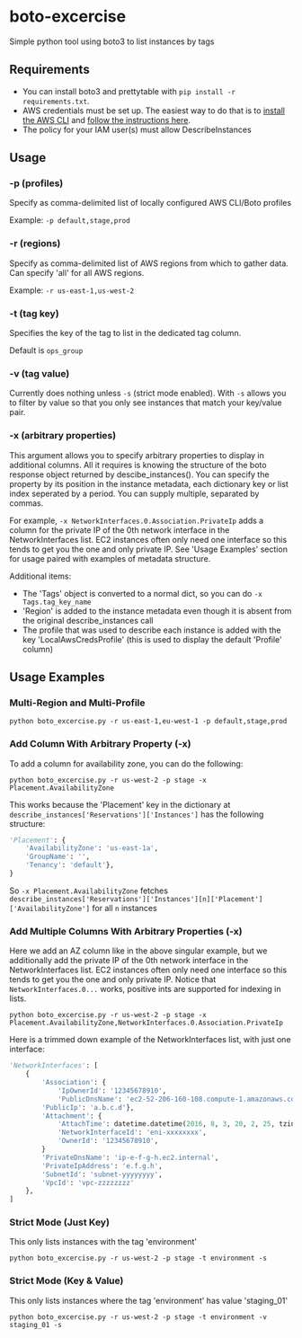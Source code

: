 # boto-excercise
Simple python tool using boto3 to list instances by tags

## Requirements
- You can install boto3 and prettytable with `pip install -r requirements.txt`.
- AWS credentials must be set up. The easiest way to do that is to [install the AWS CLI](https://docs.aws.amazon.com/cli/latest/userguide/cli-chap-getting-started.html#cli-quick-configuration) and [follow the instructions here](https://docs.aws.amazon.com/cli/latest/userguide/cli-chap-getting-started.html#cli-quick-configuration).
- The policy for your IAM user(s) must allow DescribeInstances


## Usage
### -p (profiles)
Specify as comma-delimited list of locally configured AWS CLI/Boto profiles

Example: `-p default,stage,prod`
### -r (regions)
Specify as comma-delimited list of AWS regions from which to gather data. Can specify 'all' for all AWS regions.

Example: `-r us-east-1,us-west-2`
### -t (tag key)
Specifies the key of the tag to list in the dedicated tag column.

Default is `ops_group`

### -v (tag value)
Currently does nothing unless `-s` (strict mode enabled). With `-s` allows you to filter by value so that you only see instances that match your key/value pair.

### -x (arbitrary properties)
This argument allows you to specify arbitrary properties to display in additional columns. All it requires is knowing the structure of the boto response object returned by descibe_instances(). You can specify the property by its position in the instance metadata, each dictionary key or list index seperated by a period. You can supply multiple, separated by commas. 

For example, `-x NetworkInterfaces.0.Association.PrivateIp` adds a column for the private IP of the 0th network interface in the NetworkInterfaces list. EC2 instances often only need one interface so this tends to get you the one and only private IP. See 'Usage Examples' section for usage paired with examples of metadata structure.

Additional items:
* The 'Tags' object is converted to a normal dict, so you can do `-x Tags.tag_key_name`
* 'Region' is added to the instance metadata even though it is absent from the original describe_instances call
* The profile that was used to describe each instance is added with the key 'LocalAwsCredsProfile' (this is used to display the default 'Profile' column)

## Usage Examples
### Multi-Region and Multi-Profile
```
python boto_excercise.py -r us-east-1,eu-west-1 -p default,stage,prod
```
### Add Column With Arbitrary Property (-x)
To add a column for availability zone, you can do the following:
```
python boto_excercise.py -r us-west-2 -p stage -x Placement.AvailabilityZone
```
This works because the 'Placement' key in the dictionary at `describe_instances['Reservations']['Instances']` has the following structure:
```python
'Placement': {
    'AvailabilityZone': 'us-east-1a',
    'GroupName': '',
    'Tenancy': 'default'},
}
```
So `-x Placement.AvailabilityZone` fetches `describe_instances['Reservations']['Instances'][n]['Placement']['AvailabilityZone']` for all `n` instances

### Add Multiple Columns With Arbitrary Properties (-x)
Here we add an AZ column like in the above singular example, but we additionally add the private IP of the 0th network interface in the NetworkInterfaces list. EC2 instances often only need one interface so this tends to get you the one and only private IP. Notice that `NetworkInterfaces.0...` works, positive ints are supported for indexing in lists.
```
python boto_excercise.py -r us-west-2 -p stage -x Placement.AvailabilityZone,NetworkInterfaces.0.Association.PrivateIp
```
Here is a trimmed down example of the NetworkInterfaces list, with just one interface:
```python
'NetworkInterfaces': [
    {
        'Association': {
            'IpOwnerId': '12345678910',
            'PublicDnsName': 'ec2-52-206-160-108.compute-1.amazonaws.com',
        'PublicIp': 'a.b.c.d'},
        'Attachment': {
            'AttachTime': datetime.datetime(2016, 8, 3, 20, 2, 25, tzinfo=tzutc()),
            'NetworkInterfaceId': 'eni-xxxxxxxx',
            'OwnerId': '12345678910',
        }
        'PrivateDnsName': 'ip-e-f-g-h.ec2.internal',
        'PrivateIpAddress': 'e.f.g.h',
        'SubnetId': 'subnet-yyyyyyyy',
        'VpcId': 'vpc-zzzzzzzz'
    },
]
```
### Strict Mode (Just Key)
This only lists instances with the tag 'environment'
```
python boto_excercise.py -r us-west-2 -p stage -t environment -s
```

### Strict Mode (Key & Value)
This only lists instances where the tag 'environment' has value 'staging_01'
```
python boto_excercise.py -r us-west-2 -p stage -t environment -v staging_01 -s
```